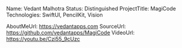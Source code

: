 Name: Vedant Malhotra
Status: Distinguished
ProjectTitle: MagiCode
Technologies: SwiftUI, PencilKit, Vision

AboutMeUrl: https://vedantapps.com
SourceUrl: https://github.com/vedantapps/MagiCode
VideoUrl: https://youtu.be/Czi55_9cUzc

<!---
EXAMPLE
Name<required>: John Appleseed
Status<required>: Submitted <or> Winner <or> Distinguished <or> Rejected
ProjectTitle: The Accessibility Rose
Technologies<4 maximum>: SwiftUI, RealityKit, CoreGraphic 

AboutMeUrl: https://linkedin.com/in/johnappleseed <
SourceUrl: https://github.com/johnappleseed/wwdc2025
VideoUrl: https://youtu.be/ABCDE123456

Please note that only Name and Status are mandatory fields. The other fields are optional.
-->
